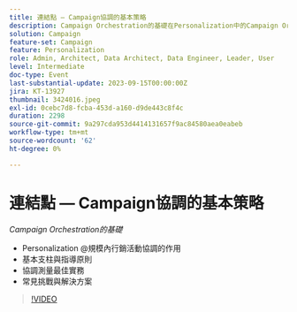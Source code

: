 ```yaml
---
title: 連結點 — Campaign協調的基本策略
description: Campaign Orchestration的基礎在Personalization中的Campaign Orchestration作用@規模基礎支柱與指導原則協調測量最佳實務常見挑戰與解決方案
solution: Campaign
feature-set: Campaign
feature: Personalization
role: Admin, Architect, Data Architect, Data Engineer, Leader, User
level: Intermediate
doc-type: Event
last-substantial-update: 2023-09-15T00:00:00Z
jira: KT-13927
thumbnail: 3424016.jpeg
exl-id: 0cebc7d8-fcba-453d-a160-d9de443c8f4c
duration: 2298
source-git-commit: 9a297cda953d4414131657f9ac84580aea0eabeb
workflow-type: tm+mt
source-wordcount: '62'
ht-degree: 0%

---
```


# 連結點 — Campaign協調的基本策略

*Campaign Orchestration的基礎*

* Personalization @規模內行銷活動協調的作用
* 基本支柱與指導原則
* 協調測量最佳實務
* 常見挑戰與解決方案

>[!VIDEO](https://video.tv.adobe.com/v/3424016/?learn=on)
